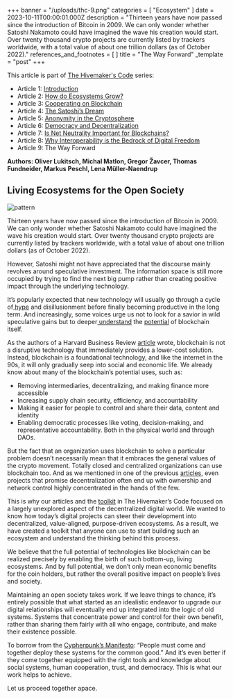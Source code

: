 +++
banner = "/uploads/thc-9.png"
categories = [ "Ecosystem" ]
date = 2023-10-11T00:00:01.000Z
description = "Thirteen years have now passed since the introduction of Bitcoin in 2009. We can only wonder whether Satoshi Nakamoto could have imagined the wave his creation would start. Over twenty thousand crypto projects are currently listed by trackers worldwide, with a total value of about one trillion dollars (as of October 2022)."
references_and_footnotes = [ ]
title = "The Way Forward"
_template = "post"
+++


This article is part of [The Hivemaker's Code](https://toolkit.ethswarm.org/) series:
- Article 1: [Introduction](https://blog.ethswarm.org/foundation/2023/the-hivemakers-code-introduction/)
- Article 2: [How do Ecosystems Grow?](https://blog.ethswarm.org/foundation/2023/the-hivemakers-code-how-do-ecosystems-grow/)
- Article 3: [Cooperating on Blockchain](https://blog.ethswarm.org/foundation/2023/cooperating-on-blockchain/)
- Article 4: [The Satoshi’s Dream](https://blog.ethswarm.org/foundation/2023/the-satoshis-dream/)
- Article 5: [Anonymity in the Cryptosphere](https://blog.ethswarm.org/foundation/2023/anonymity-in-the-cryptosphere/)
- Article 6: [Democracy and Decentralization](https://blog.ethswarm.org/foundation/2023/democracy-and-decentralization/)
- Article 7: [Is Net Neutrality Important for Blockchains?](https://blog.ethswarm.org/foundation/2023/is-net-neutrality-important-for-blockchains/)
- Article 8: [Why Interoperability is the Bedrock of Digital Freedom](https://blog.ethswarm.org/foundation/2023/why-interoperability-is-the-bedrock-of-digital-freedom/)
- Article 9: The Way Forward


**Authors: Oliver Lukitsch, Michal Matlon, Gregor Žavcer, Thomas Fundneider, Markus Peschl, Lena Müller-Naendrup**

## Living Ecosystems for the Open Society
![pattern](/uploads/pattern9-0.png)
 
Thirteen years have now passed since the introduction of Bitcoin in 2009. We can only wonder whether Satoshi Nakamoto could have imagined the wave his creation would start. Over twenty thousand crypto projects are currently listed by trackers worldwide, with a total value of about one trillion dollars (as of October 2022).

However, Satoshi might not have appreciated that the discourse mainly revolves around speculative investment. The information space is still more occupied by trying to find the next big pump rather than creating positive impact through the underlying technology.

It’s popularly expected that new technology will usually go through a cycle of[ hype](https://en.wikipedia.org/wiki/Gartner_hype_cycle) and disillusionment before finally becoming productive in the long term. And increasingly, some voices urge us not to look for a savior in wild speculative gains but to deeper[ understand](https://www.getsmarter.com/blog/market-trends/the-future-of-blockchain-technology-in-2022/) the [potential](https://www.businessinsider.in/finance/news/the-growing-list-of-applications-and-use-cases-of-blockchain-technology-in-business-and-life/articleshow/74447275.cms) of blockchain itself.

As the authors of a Harvard Business Review [article](https://hbr.org/2017/01/the-truth-about-blockchain) wrote, blockchain is not a disruptive technology that immediately provides a lower-cost solution. Instead, blockchain is a foundational technology, and like the internet in the 90s, it will only gradually seep into social and economic life. We already know about many of the blockchain’s potential uses, such as:

- Removing intermediaries, decentralizing, and making finance more accessible
- Increasing supply chain security, efficiency, and accountability
- Making it easier for people to control and share their data, content and identity
- Enabling democratic processes like voting, decision-making, and representative accountability. Both in the physical world and through DAOs.

 
But the fact that an organization uses blockchain to solve a particular problem doesn’t necessarily mean that it embraces the general values of the crypto movement. Totally closed and centralized organizations can use blockchain too. And as we mentioned in one of the previous [articles](https://toolkit.ethswarm.org/), even projects that promise decentralization often end up with ownership and network control highly concentrated in the hands of the few.

 
This is why our articles and the [toolkit](https://toolkit.ethswarm.org/) in The Hivemaker’s Code focused on a largely unexplored aspect of the decentralized digital world. We wanted to know how today’s digital projects can steer their development into decentralized, value-aligned, purpose-driven ecosystems. As a result, we have created a toolkit that anyone can use to start building such an ecosystem and understand the thinking behind this process.

 
We believe that the full potential of technologies like blockchain can be realized precisely by enabling the birth of such bottom-up, living ecosystems. And by full potential, we don’t only mean economic benefits for the coin holders, but rather the overall positive impact on people’s lives and society.

 
Maintaining an open society takes work. If we leave things to chance, it’s entirely possible that what started as an idealistic endeavor to upgrade our digital relationships will eventually end up integrated into the logic of old systems. Systems that concentrate power and control for their own benefit, rather than sharing them fairly with all who engage, contribute, and make their existence possible.

 
To borrow from the [Cypherpunk’s Manifesto](https://activism.net/cypherpunk/manifesto.html): “People must come and together deploy these systems for the common good.” And it’s even better if they come together equipped with the right tools and knowledge about social systems, human cooperation, trust, and democracy. This is what our work helps to achieve.

 
Let us proceed together apace.